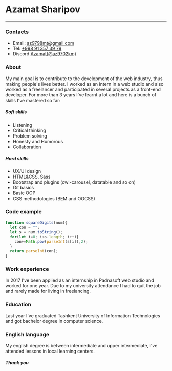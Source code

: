 # Azamat Sharipov
----------------
### Contacts
- Email: [az9798mt@gmail.com](mailto:az9798mt@gmail.com)
- Tel: [+998 91 357 39 79](tel:998913573979)
- Discord [Azamat(@az9702km)](www.discord.com)

### About
My main goal is to contribute to the development of the web industry, thus making people's lives better. I worked as an intern in a web studio and also worked as a freelancer and participated in several projects as a front-end developer. For more than 3 years I've learnt a lot and here is a bunch of skills I've mastered so far:

##### Soft skills
- Listening
- Critical thinking
- Problem solving
- Honesty and Humorous
- Collaboration

##### Hard skills

- UX/UI design
- HTML&CSS, Sass
- Bootstrap and plugins (owl-carousel, datatable and so on)
- Git basics
- Basic OOP
- CSS methodologies (BEM and OOCSS)

### Code example

```js
function squareDigits(num){
  let con = "";
  let s = num.toString();
  for(let i=0; i<s.length; i++){
    con+=Math.pow(parseInt(s[i]),2);
  }
  return parseInt(con);
}
```

### Work experience
In 2017 I've been applied as an internship in Padnasoft web studio and worked for one year. Due to my university attendance I had to quit the job and rarely made for living in freelancing.

### Education
Last year I've graduated Tashkent University of Information Technologies and got bachelor degree in computer science.

### English language
My english degree is between intermediate and upper intermediate, I've attended lessons in local learning centers.

##### Thank you
